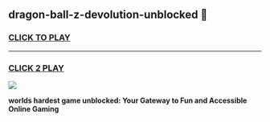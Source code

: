 
## dragon-ball-z-devolution-unblocked 👋
<h3>
<a href="https://premium.freeplayer.one?title=dragon-ball-z-devolution-unblocked&ref=14F">CLICK TO PLAY</a></h3>
<hr>

<h3>
<a href="https://premium.freeplayer.one?title=dragon-ball-z-devolution-unblocked&ref=14F">CLICK 2 PLAY</a>
  
</h3>

<a href="https://premium.freeplayer.one?title=dragon-ball-z-devolution-unblocked&ref=12F/"><img src="https://clearcache.store/games.png"></a>


**worlds hardest game unblocked: Your Gateway to Fun and Accessible Online Gaming**
